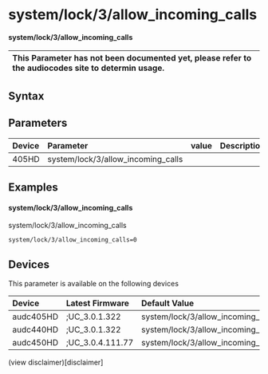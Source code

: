 ﻿---
description: system/lock/3/allow_incoming_calls
search: false
---

# system/lock/3/allow_incoming_calls

#### system/lock/3/allow_incoming_calls


| This Parameter has not been documented yet, please refer to the audiocodes site to determin usage.  | 
| :--- |

## Syntax

## Parameters
|Device|Parameter|value|Description|
|:---|:---|:---|:---|
| 405HD | system/lock/3/allow_incoming_calls |  |  |

## Examples
#### system/lock/3/allow_incoming_calls

system/lock/3/allow_incoming_calls

```
system/lock/3/allow_incoming_calls=0
```

## Devices
This parameter is available on the following devices

| Device | Latest Firmware | Default Value |
|:---|:---|:---|
| audc405HD | ;UC_3.0.1.322 | system/lock/3/allow_incoming_calls=0 
| audc440HD | ;UC_3.0.1.322 | system/lock/3/allow_incoming_calls=0 
| audc450HD | ;UC_3.0.4.111.77 | system/lock/3/allow_incoming_calls=0 

(view disclaimer)[disclaimer]
